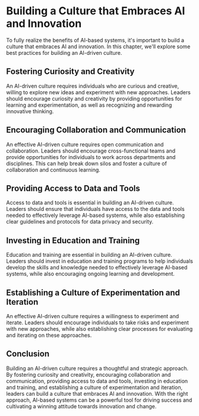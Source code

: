 Building a Culture that Embraces AI and Innovation
============================================================================================

To fully realize the benefits of AI-based systems, it's important to build a culture that embraces AI and innovation. In this chapter, we'll explore some best practices for building an AI-driven culture.

Fostering Curiosity and Creativity
----------------------------------

An AI-driven culture requires individuals who are curious and creative, willing to explore new ideas and experiment with new approaches. Leaders should encourage curiosity and creativity by providing opportunities for learning and experimentation, as well as recognizing and rewarding innovative thinking.

Encouraging Collaboration and Communication
-------------------------------------------

An effective AI-driven culture requires open communication and collaboration. Leaders should encourage cross-functional teams and provide opportunities for individuals to work across departments and disciplines. This can help break down silos and foster a culture of collaboration and continuous learning.

Providing Access to Data and Tools
----------------------------------

Access to data and tools is essential in building an AI-driven culture. Leaders should ensure that individuals have access to the data and tools needed to effectively leverage AI-based systems, while also establishing clear guidelines and protocols for data privacy and security.

Investing in Education and Training
-----------------------------------

Education and training are essential in building an AI-driven culture. Leaders should invest in education and training programs to help individuals develop the skills and knowledge needed to effectively leverage AI-based systems, while also encouraging ongoing learning and development.

Establishing a Culture of Experimentation and Iteration
-------------------------------------------------------

An effective AI-driven culture requires a willingness to experiment and iterate. Leaders should encourage individuals to take risks and experiment with new approaches, while also establishing clear processes for evaluating and iterating on these approaches.

Conclusion
----------

Building an AI-driven culture requires a thoughtful and strategic approach. By fostering curiosity and creativity, encouraging collaboration and communication, providing access to data and tools, investing in education and training, and establishing a culture of experimentation and iteration, leaders can build a culture that embraces AI and innovation. With the right approach, AI-based systems can be a powerful tool for driving success and cultivating a winning attitude towards innovation and change.

